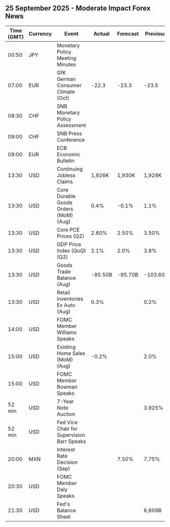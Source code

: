 ## 25 September 2025 - Moderate Impact Forex News

| Time (GMT) | Currency | Event | Actual | Forecast | Previous |
|------|----------|-------|--------|----------|----------|
| 00:50 | JPY | Monetary Policy Meeting Minutes |  |  |  |
| 07:00 | EUR | GfK German Consumer Climate (Oct) | -22.3 | -23.3 | -23.5 |
| 08:30 | CHF | SNB Monetary Policy Assessment |  |  |  |
| 09:00 | CHF | SNB Press Conference |  |  |  |
| 09:00 | EUR | ECB Economic Bulletin |  |  |  |
| 13:30 | USD | Continuing Jobless Claims | 1,926K | 1,930K | 1,928K |
| 13:30 | USD | Core Durable Goods Orders (MoM) (Aug) | 0.4% | -0.1% | 1.1% |
| 13:30 | USD | Core PCE Prices (Q2) | 2.60% | 2.50% | 3.50% |
| 13:30 | USD | GDP Price Index (QoQ) (Q2) | 2.1% | 2.0% | 3.8% |
| 13:30 | USD | Goods Trade Balance (Aug) | -85.50B | -95.70B | -103.60B |
| 13:30 | USD | Retail Inventories Ex Auto (Aug) | 0.3% |  | 0.2% |
| 14:00 | USD | FOMC Member Williams Speaks |  |  |  |
| 15:00 | USD | Existing Home Sales (MoM) (Aug) | -0.2% |  | 2.0% |
| 15:00 | USD | FOMC Member Bowman Speaks |  |  |  |
| 52 min | USD | 7-Year Note Auction |  |  | 3.925% |
| 52 min | USD | Fed Vice Chair for Supervision Barr Speaks |  |  |  |
| 20:00 | MXN | Interest Rate Decision (Sep) |  | 7.50% | 7.75% |
| 20:30 | USD | FOMC Member Daly Speaks |  |  |  |
| 21:30 | USD | Fed's Balance Sheet |  |  | 6,609B |
